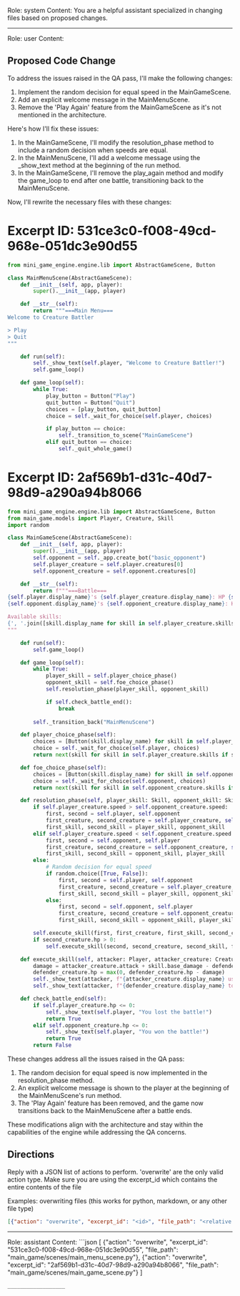 Role: system
Content: You are a helpful assistant specialized in changing files based on proposed changes.
__________________
Role: user
Content: 
## Proposed Code Change
To address the issues raised in the QA pass, I'll make the following changes:

1. Implement the random decision for equal speed in the MainGameScene.
2. Add an explicit welcome message in the MainMenuScene.
3. Remove the 'Play Again' feature from the MainGameScene as it's not mentioned in the architecture.

Here's how I'll fix these issues:

1. In the MainGameScene, I'll modify the resolution_phase method to include a random decision when speeds are equal.
2. In the MainMenuScene, I'll add a welcome message using the _show_text method at the beginning of the run method.
3. In the MainGameScene, I'll remove the play_again method and modify the game_loop to end after one battle, transitioning back to the MainMenuScene.

Now, I'll rewrite the necessary files with these changes:

# Excerpt ID: 531ce3c0-f008-49cd-968e-051dc3e90d55
```python main_game/scenes/main_menu_scene.py
from mini_game_engine.engine.lib import AbstractGameScene, Button

class MainMenuScene(AbstractGameScene):
    def __init__(self, app, player):
        super().__init__(app, player)

    def __str__(self):
        return """===Main Menu===
Welcome to Creature Battler

> Play
> Quit
"""

    def run(self):
        self._show_text(self.player, "Welcome to Creature Battler!")
        self.game_loop()

    def game_loop(self):
        while True:
            play_button = Button("Play")
            quit_button = Button("Quit")
            choices = [play_button, quit_button]
            choice = self._wait_for_choice(self.player, choices)

            if play_button == choice:
                self._transition_to_scene("MainGameScene")
            elif quit_button == choice:
                self._quit_whole_game()
```

# Excerpt ID: 2af569b1-d31c-40d7-98d9-a290a94b8066
```python main_game/scenes/main_game_scene.py
from mini_game_engine.engine.lib import AbstractGameScene, Button
from main_game.models import Player, Creature, Skill
import random

class MainGameScene(AbstractGameScene):
    def __init__(self, app, player):
        super().__init__(app, player)
        self.opponent = self._app.create_bot("basic_opponent")
        self.player_creature = self.player.creatures[0]
        self.opponent_creature = self.opponent.creatures[0]

    def __str__(self):
        return f"""===Battle===
{self.player.display_name}'s {self.player_creature.display_name}: HP {self.player_creature.hp}/{self.player_creature.max_hp}
{self.opponent.display_name}'s {self.opponent_creature.display_name}: HP {self.opponent_creature.hp}/{self.opponent_creature.max_hp}

Available skills:
{', '.join([skill.display_name for skill in self.player_creature.skills])}
"""

    def run(self):
        self.game_loop()

    def game_loop(self):
        while True:
            player_skill = self.player_choice_phase()
            opponent_skill = self.foe_choice_phase()
            self.resolution_phase(player_skill, opponent_skill)

            if self.check_battle_end():
                break
        
        self._transition_back("MainMenuScene")

    def player_choice_phase(self):
        choices = [Button(skill.display_name) for skill in self.player_creature.skills]
        choice = self._wait_for_choice(self.player, choices)
        return next(skill for skill in self.player_creature.skills if skill.display_name == choice.display_name)

    def foe_choice_phase(self):
        choices = [Button(skill.display_name) for skill in self.opponent_creature.skills]
        choice = self._wait_for_choice(self.opponent, choices)
        return next(skill for skill in self.opponent_creature.skills if skill.display_name == choice.display_name)

    def resolution_phase(self, player_skill: Skill, opponent_skill: Skill):
        if self.player_creature.speed > self.opponent_creature.speed:
            first, second = self.player, self.opponent
            first_creature, second_creature = self.player_creature, self.opponent_creature
            first_skill, second_skill = player_skill, opponent_skill
        elif self.player_creature.speed < self.opponent_creature.speed:
            first, second = self.opponent, self.player
            first_creature, second_creature = self.opponent_creature, self.player_creature
            first_skill, second_skill = opponent_skill, player_skill
        else:
            # Random decision for equal speed
            if random.choice([True, False]):
                first, second = self.player, self.opponent
                first_creature, second_creature = self.player_creature, self.opponent_creature
                first_skill, second_skill = player_skill, opponent_skill
            else:
                first, second = self.opponent, self.player
                first_creature, second_creature = self.opponent_creature, self.player_creature
                first_skill, second_skill = opponent_skill, player_skill

        self.execute_skill(first, first_creature, first_skill, second_creature)
        if second_creature.hp > 0:
            self.execute_skill(second, second_creature, second_skill, first_creature)

    def execute_skill(self, attacker: Player, attacker_creature: Creature, skill: Skill, defender_creature: Creature):
        damage = attacker_creature.attack + skill.base_damage - defender_creature.defense
        defender_creature.hp = max(0, defender_creature.hp - damage)
        self._show_text(attacker, f"{attacker_creature.display_name} used {skill.display_name}!")
        self._show_text(attacker, f"{defender_creature.display_name} took {damage} damage!")

    def check_battle_end(self):
        if self.player_creature.hp <= 0:
            self._show_text(self.player, "You lost the battle!")
            return True
        elif self.opponent_creature.hp <= 0:
            self._show_text(self.player, "You won the battle!")
            return True
        return False
```

These changes address all the issues raised in the QA pass:

1. The random decision for equal speed is now implemented in the resolution_phase method.
2. An explicit welcome message is shown to the player at the beginning of the MainMenuScene's run method.
3. The 'Play Again' feature has been removed, and the game now transitions back to the MainMenuScene after a battle ends.

These modifications align with the architecture and stay within the capabilities of the engine while addressing the QA concerns.

## Directions
Reply with a JSON list of actions to perform. 'overwrite' are the only valid action type. 
Make sure you are using the excerpt_id which contains the entire contents of the file

Examples:
overwriting files (this works for python, markdown, or any other file type)
```json output_example1
[{"action": "overwrite", "excerpt_id": "<id>", "file_path": "<relative file path>"}]
```

__________________
Role: assistant
Content: ```json
[
    {"action": "overwrite", "excerpt_id": "531ce3c0-f008-49cd-968e-051dc3e90d55", "file_path": "main_game/scenes/main_menu_scene.py"},
    {"action": "overwrite", "excerpt_id": "2af569b1-d31c-40d7-98d9-a290a94b8066", "file_path": "main_game/scenes/main_game_scene.py"}
]
```
__________________
